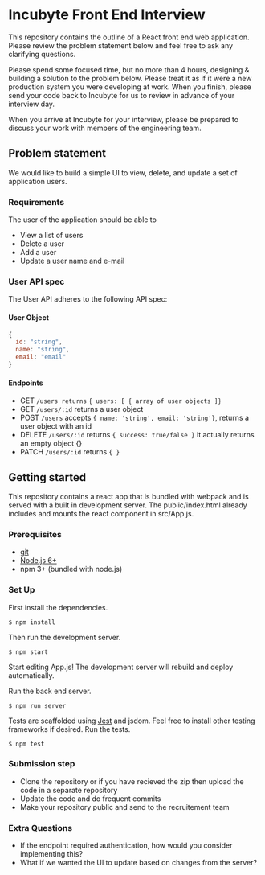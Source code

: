 # Incubyte Front End Interview

This repository contains the outline of a React front end web application. Please review the problem statement below and feel free to ask any clarifying questions.

Please spend some focused time, but no more than 4 hours, designing & building a solution to the problem below. Please treat it as if it were a new production system you were developing at work. When you finish, please send your code back to Incubyte for us to review in advance of your interview day.

When you arrive at Incubyte for your interview, please be prepared to discuss your work with members of the engineering team.

## Problem statement

We would like to build a simple UI to view, delete, and update a set of application users.

### Requirements

The user of the application should be able to

- View a list of users
- Delete a user
- Add a user
- Update a user name and e-mail

### User API spec

The User API adheres to the following API spec:

#### User Object

```js
{
  id: "string",
  name: "string",
  email: "email"
}
```

#### Endpoints

- GET `/users returns` `{ users: [ { array of user objects ]}`
- GET `/users/:id` returns a user object
- POST `/users` accepts `{ name: 'string', email: 'string'}`, returns a user object with an id
- DELETE `/users/:id` returns `{ success: true/false }` it actually returns an empty object {}
- PATCH `/users/:id` returns `{ }`

## Getting started

This repository contains a react app that is bundled with webpack and is served with a built in development server. The public/index.html
already includes and mounts the react component in src/App.js.

### Prerequisites

- [git](https://git-scm.com/downloads)
- [Node.js 6+](https://nodejs.org/en/download/)
- npm 3+ (bundled with node.js)

### Set Up

First install the dependencies.

`$ npm install`

Then run the development server.

`$ npm start`

Start editing App.js!
The development server will rebuild and deploy automatically.

Run the back end server.

`$ npm run server`

Tests are scaffolded using [Jest](https://facebook.github.io/jest/docs/en/getting-started.html) and jsdom. Feel free to install other testing frameworks if desired. Run the tests.

`$ npm test`

### Submission step

- Clone the repository or if you have recieved the zip then upload the code in a separate repository
- Update the code and do frequent commits
- Make your repository public and send to the recruitement team

### Extra Questions

- If the endpoint required authentication, how would you consider implementing this?
- What if we wanted the UI to update based on changes from the server?
